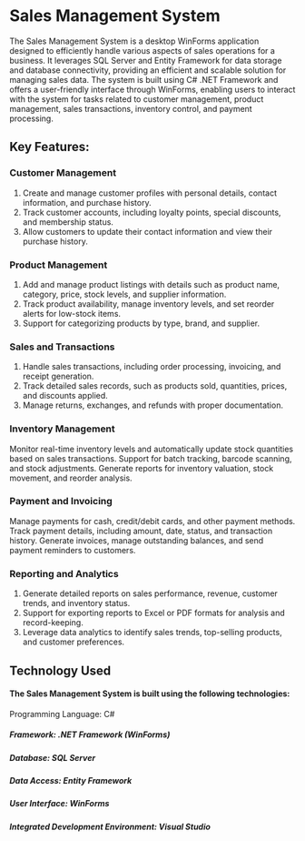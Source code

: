 # Sales Management System
The Sales Management System is a desktop WinForms application designed to efficiently handle various aspects of sales operations for a business. It leverages SQL Server and Entity Framework for data storage and database connectivity, providing an efficient and scalable solution for managing sales data. The system is built using C# .NET Framework and offers a user-friendly interface through WinForms, enabling users to interact with the system for tasks related to customer management, product management, sales transactions, inventory control, and payment processing.

## Key Features:
### Customer Management
1. Create and manage customer profiles with personal details, contact information, and purchase history.
2. Track customer accounts, including loyalty points, special discounts, and membership status.
3. Allow customers to update their contact information and view their purchase history.

### Product Management
1. Add and manage product listings with details such as product name, category, price, stock levels, and supplier information.
2. Track product availability, manage inventory levels, and set reorder alerts for low-stock items.
3. Support for categorizing products by type, brand, and supplier.

### Sales and Transactions
1. Handle sales transactions, including order processing, invoicing, and receipt generation.
2. Track detailed sales records, such as products sold, quantities, prices, and discounts applied.
3. Manage returns, exchanges, and refunds with proper documentation.

### Inventory Management
Monitor real-time inventory levels and automatically update stock quantities based on sales transactions.
Support for batch tracking, barcode scanning, and stock adjustments.
Generate reports for inventory valuation, stock movement, and reorder analysis.

### Payment and Invoicing
Manage payments for cash, credit/debit cards, and other payment methods.
Track payment details, including amount, date, status, and transaction history.
Generate invoices, manage outstanding balances, and send payment reminders to customers.

### Reporting and Analytics
1. Generate detailed reports on sales performance, revenue, customer trends, and inventory status.
2. Support for exporting reports to Excel or PDF formats for analysis and record-keeping.
3. Leverage data analytics to identify sales trends, top-selling products, and customer preferences.

## Technology Used
#### The Sales Management System is built using the following technologies:

Programming Language: C#
##### Framework: .NET Framework (WinForms)
##### Database: SQL Server
##### Data Access: Entity Framework
##### User Interface: WinForms
##### Integrated Development Environment: Visual Studio
